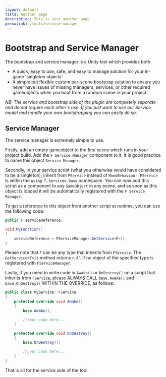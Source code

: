 ```yaml
---
layout: default
title: Another page
description: This is just another page
permalink: /tools/service-manager
---
```


# Bootstrap and Service Manager

The bootstrap and service manager is a Unity tool which provides both:
- A quick, easy to use, safe, and easy to manage solution for your in-game 'singleton objects'.
- A simple but flexible custom per-scene bootstrap solution to ensure you never have issues of missing managers, services, or other required gameobjects when you boot from a random scene in your project.

*NB: The service and bootstrap side of the plugin are completely separate and do not require each other's use. If you just want to use our Service model and handle your own bootstrapping you can easily do so.*

## Service Manager

The service manager is extremely simple to use.

Firstly, add an empty gameobject to the first scene which runs in your project build. Add the `F Service Manager` component to it. It is good practice to name this object `Service Manager`.

Secondly, in your service script (what you otherwise would have considered to be a singleton), inherit from `FService` instead of `MonoBehaviour`. `FService` is within the `using F.Services.Base` namespace.
You can now add this script as a component to any `GameObject` in any scene, and as soon as this object is loaded it will be automatically registered with the `F Service Manager`.

To get a reference to this object from another script at runtime, you can use the following code:
```c#
public F serviceReference;

void MyFunction()
{
    serviceReference = FServiceManager.GetService<F>();
} 
```

Please note that `F` can be any type that inherits from `FService`.
The `GetService<T>()` method returns `null` if no object of the specified type is registered with `FServiceManager`.

Lastly, if you need to write code in `Awake()` or `OnDestroy()` on a script that inherits from `FService`, please ALWAYS CALL `base.Awake()` and `base.OnDestroy()` WITHIN THE OVERRIDE, as follows:
```c#
public class MyService: FService
{
    protected override void Awake()
    {
        base.Awake();

        //Your code here...
    }

    protected override void OnDestroy()
    {
        base.OnDestroy();

        //your code here...
    }
}
```

That is all for the service side of the tool.

<!-- [back](./) -->
